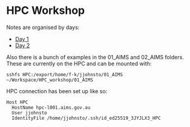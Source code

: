 HPC Workshop
============

Notes are organised by days:

- [Day 1](./day_1.md)
- [Day 2](./day_2.md)

Also there is a bunch of examples in the 01_AIMS and 02_AIMS folders. These are currently on the HPC and can be mounted with:

`sshfs HPC:/export/home/f-k/jjohnsto/01_AIMS ~/Workspace/HPC_workshop/01_AIMS`

HPC connection has been set up like so:
```
Host HPC
  HostName hpc-l001.aims.gov.au
  User jjohnsto
  IdentityFile /home/jjohnsto/.ssh/id_ed25519_3JYJLX3_HPC
```
